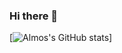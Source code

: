 ### Hi there 👋

<!--
**AlmosYT/AlmosYT** is a ✨ _special_ ✨ repository because its `README.md` (this file) appears on your GitHub profile.

Here are some ideas to get you started:

- 🔭 I’m currently working on PixelBot
- 🌱 I’m currently learning C#
- 👯 I’m looking to collaborate C# related projects.
- 🤔 I’m looking for help with WPF.
- 💬 Ask me about anything.
- 📫 How to reach me: Almos#0728 on Discord
- 😄 Pronouns: He/Him
-->

[![Almos's GitHub stats](https://github-readme-stats.vercel.app/api?username=AlmosYT)]
